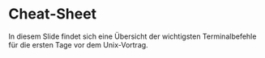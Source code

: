 # Cheat-Sheet

In diesem Slide findet sich eine Übersicht der wichtigsten Terminalbefehle für die ersten
Tage vor dem Unix-Vortrag.

